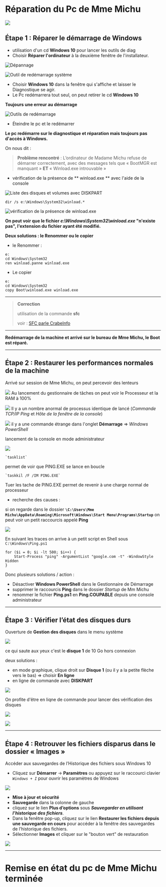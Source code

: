 # Réparation du Pc de Mme Michu

![](./image/VirtualBox_S02MmeMichu_01.png)

## Étape 1 : Réparer le démarrage de Windows

   - utilisation d'un cd **Windows 10** pour lancer les outils de diag
   - Choisir **Réparer l'ordinateur** à la deuxième fenêtre de l'installateur.

![**Dépannage**](./image/VirtualBox_S02MmeMichu_03.png)

![**Outil de redémarrage système**](./image/VirtualBox_S02MmeMichu_02.png)

  - Choisir **Windows 10** dans la fenêtre qui s'affiche et laisser le Diagnostique se agir.
  - Le Pc redémarrera tout seul, on peut retirer le cd **Windows 10**

**Toujours une erreur au démarrage**

![Outils de redémarrage](./image/VirtualBox_S02MmeMichu_05.png)

   - Éteindre le pc et le redémarrer

**Le pc redémarre sur le diagnostique et réparation mais toujours pas d'accès à Windows.**

On nous dit :

> **Problème rencontré** : L’ordinateur de Madame Michu refuse de démarrer correctement, avec des messages tels que « BootMGR est manquant » **ET** « Winload.exe introuvable »

   - vérification de la présence de ** winload.exe ** avec l'aide de la console
   
![Liste des disques et volumes avec DISKPART ](./image/VirtualBox_S02MmeMichu_06.png)


    dir /s e:\Windows\System32\winload.*

![vérification de la présence de winload.exe](./image/VirtualBox_S02MmeMichu_07.png)

**On peut voir que le fichier *e:\\Windows\\System32\\winload.exe* "n'existe pas", l'extension du fichier ayant été modifié.**

**Deux solutions : le Renommer ou le copier**

   - le Renommer :

```
e:
cd Windows\System32
ren winload.panne winload.exe
```

  - Le copier
	
```
e:
cd Windows\System32
copy Boot\winload.exe winload.exe
```

***
>	**Correction**
>
>	utilisation de la commande **sfc**
>
>	voir : [SFC parle CrabeInfo](https://lecrabeinfo.net/sfc-exe-reparer-windows-avec-verificateur-des-fichiers-systeme.html)

***



**Redémarrage de la machine et arrivé sur le bureau de Mme Michu, le Boot est réparé.**

***
## Étape 2 : Restaurer les performances normales de la machine

Arrivé sur session de Mme Michu, on peut percevoir des lenteurs

![](./image/VirtualBox_S02MmeMichu_08.png)
Au lancement du gestionnaire de tâches on peut voir le Processeur et la RAM à 100%

![](./image/VirtualBox_S02MmeMichu_09.png)
Il y a un nombre anormal de processus identique de lancé (*Commande TCP/IP Ping* et *Hôte de la fenêtre de la console*)

![](./image/VirtualBox_S02MmeMichu_10.png)
il y a une commande étrange dans l'onglet **Démarrage** => *Windows PowerShell*

lancement de la console en mode administrateur

![](./image/VirtualBox_S02MmeMichu_11.png)

	`tasklist`

permet de voir que PING.EXE se lance en boucle

	`taskkil /F /IM PING.EXE`

Tuer les tache de PING.EXE permet de revenir à une charge normal de processeur

   - recherche des causes :
   
   si on regarde dans le dossier **`\C:\Users\Mme Michu\AppData\Roaming\Microsoft\Windows\Start Menu\Programs\Startup`** on peut voir un petit raccourcis appelé **Ping**

   ![](./image/VirtualBox_S02MmeMichu_12.png)

En suivant les traces on arrive à un petit script en Shell sous `C:\Windows\Ping.ps1`

```
for ($i = 0; $i -lt 500; $i++) {
    Start-Process "ping" -ArgumentList "google.com -t" -WindowStyle Hidden
}
```

Donc plusieurs solutions / action :

   - Désactiver **Windows PowerShell** dans le Gestionnaire de Démarrage
   - supprimer le raccourcis **Ping** dans le dossier *Startup* de Mm Michu
   - renommer le fichier **Ping.ps1** en **Ping.COUPABLE** depuis une console administrateur
   
***
## Étape 3 : Vérifier l’état des disques durs

Ouverture de **Gestion des disques** dans le menu système

![](./image/VirtualBox_S02MmeMichu_13.png)

ce qui saute aux yeux c'est le **disque 1** de 10 Go hors connexion

deux solutions :

   - en mode graphique, clique droit sur **Disque 1** (ou il y a la petite flèche vers le bas) => choisir **En ligne**
   - en ligne de commande avec **DISKPART**

![](./image/VirtualBox_S02MmeMichu_14.png)

On profite d'être en liqne de commande pour lancer des vérification des disques 

![](./image/VirtualBox_S02MmeMichu_15.png)

![](./image/VirtualBox_S02MmeMichu_16.png)

***
## Étape 4 : Retrouver les fichiers disparus dans le dossier « Images »

Accéder aux sauvegardes de l’Historique des fichiers sous Windows 10

- Cliquez sur **Démarrer** -> **Paramètres** ou appuyez sur le raccourci clavier *`Windows + I`* pour ouvrir les paramètres de Windows

![](./image/VirtualBox_S02MmeMichu_17.png)

- **Mise à jour et sécurité**
- **Sauvegarde** dans la colonne de gauche
- cliquez sur le lien **Plus d’options** sous ***Sauvegarder en utilisant l’historique des fichiers***.
- Dans la fenêtre pop-up, cliquez sur le lien **Restaurer les fichiers depuis une sauvegarde en cours** pour accéder à la fenêtre des sauvegardes de l’historique des fichiers.
- Sélectionner **Images** et cliquer sur le "bouton vert" de restauration

![](./image/VirtualBox_S02MmeMichu_18.png)

***
# Remise en état du pc de Mme Michu terminée
